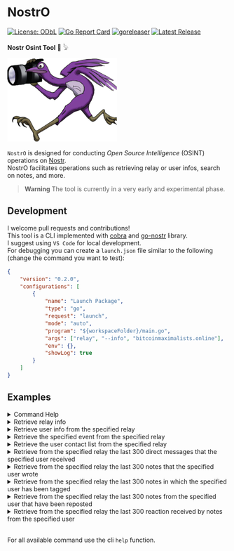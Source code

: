 # NostrO
[![License: ODbL](https://img.shields.io/badge/License-PDDL-brightgreen.svg)](https://opendatacommons.org/licenses/pddl/)  [![Go Report Card](https://goreportcard.com/badge/github.com/r3drun3/nostro)](https://goreportcard.com/report/github.com/r3drun3/nostro)  [![goreleaser](https://github.com/R3DRUN3/nostro/actions/workflows/release.yaml/badge.svg)](https://github.com/R3DRUN3/nostro/actions/workflows/release.yaml)  [![Latest Release](https://img.shields.io/github/v/release/r3drun3/nostro?logo=github)](https://github.com/r3drun3/nostro/releases/latest)

**Nostr Osint Tool** 🔎 𓅦  
  

<img src="images/logo.png" alt="Nostr Logo" width="250" height="190">  

`NostrO` is designed for conducting *Open Source Intelligence* (OSINT) operations on [Nostr](https://nostr.com/).  
NostrO facilitates operations such as retrieving relay or user infos, search on notes, and more.  

> **Warning**
> The tool is currently in a very early and experimental phase.

## Development
I welcome pull requests and contributions!  
This tool is a CLI implemented with [cobra](https://github.com/spf13/cobra) and [go-nostr](https://github.com/nbd-wtf/go-nostr) library.  
I suggest using `VS Code` for local development.  
For debugging you can create a `launch.json` file similar to the following (change the command you want to test):  
```json
{
    "version": "0.2.0",
    "configurations": [
        {
            "name": "Launch Package",
            "type": "go",
            "request": "launch",
            "mode": "auto",
            "program": "${workspaceFolder}/main.go",
            "args": ["relay", "--info", "bitcoinmaximalists.online"],
            "env": {},
            "showLog": true
        }
    ]
}
```  

  



## Examples

<details>
  <summary>Command Help</summary>

```console
nostro --help
Welcome to NostrO 🔎 𓅦

Usage:
  nostro [flags]
  nostro [command]

Available Commands:
  completion  Generate the autocompletion script for the specified shell
  dm          Operations on direct messages
  event       Operations on events
  help        Help about any command
  notes       Operations on notes
  relay       Operations on relays
  user        Operations on users

Flags:
  -h, --help   help for nostro

Use "nostro [command] --help" for more information about a command.

```  

```console
nostro relay --help
Retrieve data on nostr relays

Usage:
  nostro relay [flags]

Flags:
  -h, --help   help for relay
      --info   Retrieve relay information document (nip-11)
```
</details>  



<details>
  <summary>Retrieve relay info</summary>
  
  ```console
nostro relay --info relay.nostrview.com
####################### RELAY INFO #######################
NAME:  relay.nostrview.com
DESCRIPTION:  Nostrview relay
PUB KEY:  2e9397a8c9268585668b76479f88e359d0ee261f8e8ea07b3b3450546d1601c8
CONTACT:  2e9397a8c9268585668b76479f88e359d0ee261f8e8ea07b3b3450546d1601c8
SUPPORTED NIPS:  [1 2 4 9 11 12 15 16 20 22 26 28 33 40 111]
SOFTWARE:  git+https://github.com/Cameri/nostream.git
VERSION:  1.22.2
LIMITATION:  &{524288 10 10 5000 256 4 2500 102400 0 false true}
PAYMENTSURL:  https://relay.nostrview.com/invoices
##########################################################
```  
</details>  



<details>
  <summary>Retrieve user info from the specified relay</summary>

```console
nostro user --info npub1rusgp3upyrtpsy2pcqznl6e8hejg9ne8u2eg05gzc4n2cctsugksvcx2np nos.lol
####################### USER INFO #######################
[[i twitter:AIXI282589933 1708101078024343815] [i github:R3DRUN3 0f954e6fada304dacdb8e7389eefaf2b]]
Name: r3drun3
Picture: https://i.postimg.cc/rwTgJm0G/symbol-1.gif
Username: r3drun3
Display Name: r3drun3
Banner: https://i.postimg.cc/90FYS0D7/1327483.png
Website: 
About: Just a collection of quantum bits,
constantly phasing between cyberspace and meatspace.
Nip05: r3drun3@Nostr-Check.com
Lud16: smallfiction78@walletofsatoshi.com
Lud06: 
Created At: 1689593935
Nip05 Valid: false
##########################################################
```
</details>  


<details>
  <summary>Retrieve the specified event from the specified relay</summary>

```console
nostro event --info note1se5g5crjxaaet4vzy3xtpurv4as3dsfd5dteglk4z3f2xafstl5qyry4m3 nos.lol

####################### EVENT INFO #######################
ID: 86688a6072377b95d582244cb0f06caf6116c12da357947ed51452a375305fe8
PubKey: 1f2080c78120d6181141c0053feb27be6482cf27e2b287d102c566ac6170e22d
Kind: 1
Created At: 1696529147
Tags: [[t osint] [t osint] [t Nostr] [t nostr] [t github] [t github] [r https://github.com/r3drun3/nostro] [r https://image.nostr.build/7a83f1b7b006bdecd047731c6b0fcec54d1a5186ae222f3e98e15953850712f4.jpg]]
Content: I believe that one of the best ways to learn a technology is to experiment and build upon it. That's why I've started developing a tool for performing #osint operations on #Nostr on my #github. 
Feel free to collaborate if you want ☺
https://github.com/r3drun3/nostro


https://image.nostr.build/7a83f1b7b006bdecd047731c6b0fcec54d1a5186ae222f3e98e15953850712f4.jpg
Signature: 9b3b4af0bac8df5f62dd54b8f5be34bdee7545e0a6453fe6e3462861d29390282e95a4e85f8d2bf801d1f0da3ccc955b3ecff0ffbc6786ffa7d1c7017650b34a
##########################################################
```
</details>  




<details>
  <summary>Retrieve the user contact list from the specified relay</summary>

```console
nostro user --contactlist npub1rusgp3upyrtpsy2pcqznl6e8hejg9ne8u2eg05gzc4n2cctsugksvcx2np nos.lol
returned events saved to user_contact_list.json
```
</details>  



<details>
  <summary>Retrieve from the specified relay the last 300 direct messages that the specified user received</summary>

```console
nostro dm --userreceived npub1rusgp3upyrtpsy2pcqznl6e8hejg9ne8u2eg05gzc4n2cctsugksvcx2np nos.lol
returned events saved to user_received_direct_messages.json
```
</details>  

<details>
  <summary>Retrieve from the specified relay the last 300 notes that the specified user wrote</summary>

```console
nostro notes --userwritten npub1rusgp3upyrtpsy2pcqznl6e8hejg9ne8u2eg05gzc4n2cctsugksvcx2np nos.lol
returned events saved to user_written_notes.json
```
</details>  


<details>
  <summary>Retrieve from the specified relay the last 300 notes in which the specified user has been tagged</summary>
  
```console
nostro notes --usertagged npub1rusgp3upyrtpsy2pcqznl6e8hejg9ne8u2eg05gzc4n2cctsugksvcx2np nos.lol
returned events saved to user_tagged_notes.json
```  
</details>  

<details>
  <summary>Retrieve from the specified relay the last 300 notes from the specified user that have been reposted</summary>
  
```console
nostro notes --userreposted npub1rusgp3upyrtpsy2pcqznl6e8hejg9ne8u2eg05gzc4n2cctsugksvcx2np nos.lol
returned events saved to user_reposted_notes.json
```  
</details>


<details>
  <summary>Retrieve from the specified relay the last 300 reaction received by notes from the specified user</summary>
  
```console
nostro notes --userreacted npub1rusgp3upyrtpsy2pcqznl6e8hejg9ne8u2eg05gzc4n2cctsugksvcx2np nos.lol
returned events saved to user_reacted_notes.json
```  
</details>  

<br/>  

For all available command use the cli `help` function.

